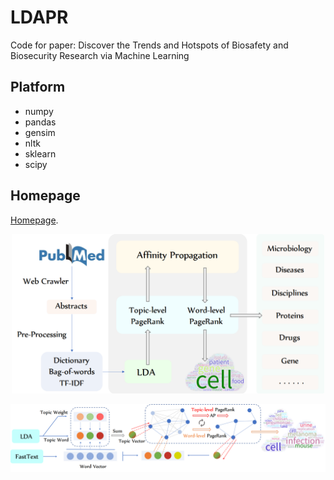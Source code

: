 # LDAPR
Code for paper: Discover the Trends and Hotspots of Biosafety and Biosecurity Research via Machine Learning

## Platform
- numpy
- pandas
- gensim
- nltk
- sklearn
- scipy

## Homepage
[Homepage](https://www.keaml.cn/Biosafety/).
<p align="center"><img src="/image/Framework.png" width="500"></p>
<p align="center"><img src="/image/LDAPR.png"></p>
